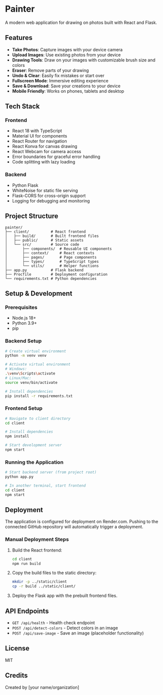 # Painter

A modern web application for drawing on photos built with React and Flask.

## Features

- **Take Photos**: Capture images with your device camera
- **Upload Images**: Use existing photos from your device
- **Drawing Tools**: Draw on your images with customizable brush size and colors
- **Eraser**: Remove parts of your drawing
- **Undo & Clear**: Easily fix mistakes or start over
- **Fullscreen Mode**: Immersive editing experience
- **Save & Download**: Save your creations to your device
- **Mobile Friendly**: Works on phones, tablets and desktop

## Tech Stack

### Frontend
- React 18 with TypeScript
- Material UI for components
- React Router for navigation
- React Konva for canvas drawing
- React Webcam for camera access
- Error boundaries for graceful error handling
- Code splitting with lazy loading

### Backend
- Python Flask
- WhiteNoise for static file serving
- Flask-CORS for cross-origin support
- Logging for debugging and monitoring

## Project Structure

```
painter/
├── client/          # React frontend
│   ├── build/       # Built frontend files
│   ├── public/      # Static assets
│   └── src/         # Source code
│       ├── components/  # Reusable UI components
│       ├── context/     # React contexts
│       ├── pages/       # Page components
│       ├── types/       # TypeScript types
│       └── utils/       # Helper functions
├── app.py           # Flask backend
├── Procfile         # Deployment configuration
└── requirements.txt # Python dependencies
```

## Setup & Development

### Prerequisites

- Node.js 18+
- Python 3.9+
- pip

### Backend Setup

```bash
# Create virtual environment
python -m venv venv

# Activate virtual environment
# Windows:
.\venv\Scripts\activate
# Linux/Mac:
source venv/bin/activate

# Install dependencies
pip install -r requirements.txt
```

### Frontend Setup

```bash
# Navigate to client directory
cd client

# Install dependencies
npm install

# Start development server
npm start
```

### Running the Application

```bash
# Start backend server (from project root)
python app.py

# In another terminal, start frontend
cd client
npm start
```

## Deployment

The application is configured for deployment on Render.com. Pushing to the connected GitHub repository will automatically trigger a deployment.

### Manual Deployment Steps

1. Build the React frontend:
   ```bash
   cd client
   npm run build
   ```

2. Copy the build files to the static directory:
   ```bash
   mkdir -p ../static/client
   cp -r build ../static/client/
   ```

3. Deploy the Flask app with the prebuilt frontend files.

## API Endpoints

- `GET /api/health` - Health check endpoint
- `POST /api/detect-colors` - Detect colors in an image
- `POST /api/save-image` - Save an image (placeholder functionality)

## License

MIT

## Credits

Created by [your name/organization]